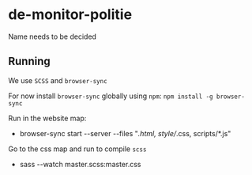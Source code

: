 # de-monitor-politie
Name needs to be decided


## Running
We use `SCSS` and `browser-sync`

For now install `browser-sync` globally using `npm`: `npm install -g browser-sync`

Run in the website map:
- browser-sync start --server --files "*.html, style/*.css, scripts/*.js"

Go to the css map and run to compile `scss`
- sass --watch master.scss:master.css
